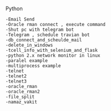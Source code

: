 Python

    -Email Send
    -Oracle rman connect , execute command
    -Shut pc with telegram bot
    -Telegram , schedule travian bot
    -db_connect_and_scheulde_mail
    -delete_in_windows
    -tcell_info_with_selenium_and_flask
    -python 2.x network monitor in linux
    -paralel example
    -multiprocess example
    -telnet
    -telnet2
    -telnet3
    -oracle_rman
    -oracle_rman2
    -file_split
    -namaz_vakit
